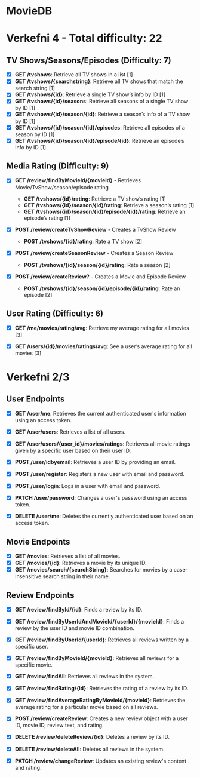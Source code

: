 # MovieDB 

# Verkefni 4 - Total difficulty: 22

## TV Shows/Seasons/Episodes (Difficulty: 7)
- [X] **GET /tvshows**: Retrieve all TV shows in a list [1]
- [X] **GET /tvshows/{searchstring}**: Retrieve all TV shows that match the search string [1]
- [X] **GET /tvshows/{id}**: Retrieve a single TV show’s info by ID [1]
- [X] **GET /tvshows/{id}/seasons**: Retrieve all seasons of a single TV show by ID [1]
- [X] **GET /tvshows/{id}/season/{id}**: Retrieve a season’s info of a TV show by ID [1]
- [X] **GET /tvshows/{id}/season/{id}/episodes**: Retrieve all episodes of a season by ID [1]
- [X] **GET /tvshows/{id}/season/{id}/episode/{id}**: Retrieve an episode’s info by ID [1]

## Media Rating (Difficulty: 9)
- [X] **GET /review/findByMovieId/{movieId}** - Retrieves Movie/TvShow/season/episode rating
    - **GET /tvshows/{id}/rating**: Retrieve a TV show’s rating [1]
    - **GET /tvshows/{id}/season/{id}/rating**: Retrieve a season’s rating [1]
    - **GET /tvshows/{id}/season/{id}/episode/{id}/rating**: Retrieve an episode’s rating [1]

- [X] **POST /review/createTvShowReview** - Creates a TvShow Review
    - **POST /tvshows/{id}/rating**: Rate a TV show [2]

- [X] **POST /review/createSeasonReview** - Creates a Season Review
    - **POST /tvshows/{id}/season/{id}/rating**: Rate a season [2]

- [X] **POST /review/createReview?** - Creates a Movie and Episode Review
    - **POST /tvshows/{id}/season/{id}/episode/{id}/rating**: Rate an episode [2]

## User Rating (Difficulty: 6)
- [X] **GET /me/movies/rating/avg**: Retrieve my average rating for all movies [3]
- [X] **GET /users/{id}/movies/ratings/avg**: See a user’s average rating for all movies [3]



# Verkefni 2/3
## User Endpoints
- [X] **GET /user/me**: Retrieves the current authenticated user's information using an access token.
- [X] **GET /user/users**: Retrieves a list of all users.
- [X] **GET /user/users/{user_id}/movies/ratings**: Retrieves all movie ratings given by a specific user based on their user ID.
- [X] **POST /user/idbyemail**: Retrieves a user ID by providing an email.
- [X] **POST /user/register**: Registers a new user with email and password.
- [X] **POST /user/login**: Logs in a user with email and password.
- [X] **PATCH /user/password**: Changes a user's password using an access token.
- [X] **DELETE /user/me**: Deletes the currently authenticated user based on an access token.


## Movie Endpoints

- [X] **GET /movies**: Retrieves a list of all movies.
- [X] **GET /movies/{id}**: Retrieves a movie by its unique ID.
- [X] **GET /movies/search/{searchString}**: Searches for movies by a case-insensitive search string in their name.

## Review Endpoints
- [X] **GET /review/findById/{id}**: Finds a review by its ID.
- [X] **GET /review/findByUserIdAndMovieId/{userId}/{movieId}**: Finds a review by the user ID and movie ID combination.
- [X] **GET /review/findByUserId/{userId}**: Retrieves all reviews written by a specific user.
- [X] **GET /review/findByMovieId/{movieId}**: Retrieves all reviews for a specific movie.
- [X] **GET /review/findAll**: Retrieves all reviews in the system.
- [X] **GET /review/findRating/{id}**: Retrieves the rating of a review by its ID.
- [X] **GET /review/findAverageRatingByMovieId/{movieId}**: Retrieves the average rating for a particular movie based on all reviews.
- [X] **POST /review/createReview**: Creates a new review object with a user ID, movie ID, review text, and rating.
- [X] **DELETE /review/deleteReview/{id}**: Deletes a review by its ID.
- [X] **DELETE /review/deleteAll**: Deletes all reviews in the system.
- [X] **PATCH /review/changeReview**: Updates an existing review's content and rating.



    
    

    
